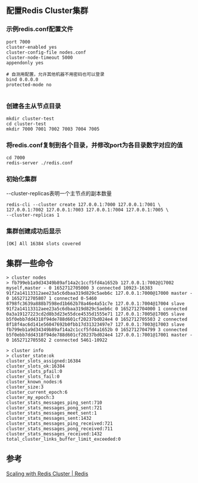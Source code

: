 ## 配置Redis Cluster集群

### 示例redis.conf配置文件

```properties
port 7000
cluster-enabled yes
cluster-config-file nodes.conf
cluster-node-timeout 5000
appendonly yes

# 自测用配置，允许其他机器不用密码也可以登录
bind 0.0.0.0
protected-mode no


```

### 创建各主从节点目录

```shell
mkdir cluster-test
cd cluster-test
mkdir 7000 7001 7002 7003 7004 7005
```

### 将redis.conf复制到各个目录，并修改port为各目录数字对应的值

```shell
cd 7000
redis-server ./redis.conf
```

### 初始化集群

--cluster-replicas表明一个主节点的副本数量

```shell
redis-cli --cluster create 127.0.0.1:7000 127.0.0.1:7001 \
127.0.0.1:7002 127.0.0.1:7003 127.0.0.1:7004 127.0.0.1:7005 \
--cluster-replicas 1
```

### 集群创建成功后显示

```shell
[OK] All 16384 slots covered
```

## 集群一些命令

```shell
> cluster nodes
> fb799eb1a9d34349b89af14a2c1ccf5fd4a1652b 127.0.0.1:7002@17002 myself,master - 0 1652712705000 3 connected 10923-16383
91f2a14113312aee23a5c6dbaa319d829c5aeb6c 127.0.0.1:7000@17000 master - 0 1652712705807 1 connected 0-5460
8798fc3639a888b7598ed1b662b78a46e4a51c7e 127.0.0.1:7004@17004 slave 91f2a14113312aee23a5c6dbaa319d829c5aeb6c 0 1652712704000 1 connected
0a3a19127223cd2d8b3d23e55dce4535d1555e71 127.0.0.1:7005@17005 slave b5f0ebb7dd4318f94de788d601cf20237bd024e4 0 1652712705503 2 connected
8f18f4ac6d141e56047692b0fbb17d31323497e7 127.0.0.1:7003@17003 slave fb799eb1a9d34349b89af14a2c1ccf5fd4a1652b 0 1652712704799 3 connected
b5f0ebb7dd4318f94de788d601cf20237bd024e4 127.0.0.1:7001@17001 master - 0 1652712705502 2 connected 5461-10922

> cluster info
> cluster_state:ok
cluster_slots_assigned:16384
cluster_slots_ok:16384
cluster_slots_pfail:0
cluster_slots_fail:0
cluster_known_nodes:6
cluster_size:3
cluster_current_epoch:6
cluster_my_epoch:3
cluster_stats_messages_ping_sent:710
cluster_stats_messages_pong_sent:721
cluster_stats_messages_meet_sent:1
cluster_stats_messages_sent:1432
cluster_stats_messages_ping_received:721
cluster_stats_messages_pong_received:711
cluster_stats_messages_received:1432
total_cluster_links_buffer_limit_exceeded:0
```

## 参考

[Scaling with Redis Cluster | Redis](https://redis.io/docs/manual/scaling/#creating-and-using-a-redis-cluster)
